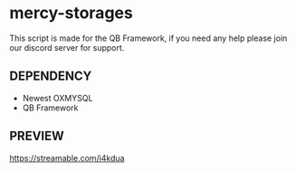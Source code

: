 # mercy-storages

This script is made for the QB Framework, if you need any help please join our discord server for support.

## DEPENDENCY
- Newest OXMYSQL
- QB Framework


## PREVIEW
https://streamable.com/i4kdua 
